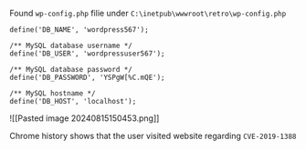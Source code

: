 Found `wp-config.php` filie under `C:\inetpub\wwwroot\retro\wp-config.php`
```
define('DB_NAME', 'wordpress567');

/** MySQL database username */
define('DB_USER', 'wordpressuser567');

/** MySQL database password */
define('DB_PASSWORD', 'YSPgW[%C.mQE');

/** MySQL hostname */
define('DB_HOST', 'localhost');
```
![[Pasted image 20240815150453.png]]

Chrome history shows that the user visited website regarding `CVE-2019-1388` 
